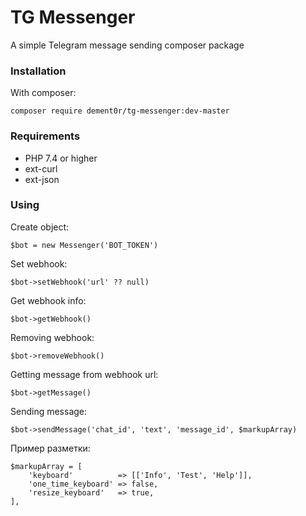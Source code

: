 # TG Messenger

A simple Telegram message sending composer package

### Installation

With composer:

`composer require dement0r/tg-messenger:dev-master`

### Requirements
 * PHP 7.4 or higher
 * ext-curl
 * ext-json

### Using

Create object:

`$bot = new Messenger('BOT_TOKEN')`

Set webhook:

`$bot->setWebhook('url' ?? null)`

Get webhook info:

`$bot->getWebhook()`

Removing webhook:

`$bot->removeWebhook()`

Getting message from webhook url:

`$bot->getMessage()`

Sending message:

`$bot->sendMessage('chat_id', 'text', 'message_id', $markupArray)`

Пример разметки:
```
$markupArray = [
    'keyboard'          => [['Info', 'Test', 'Help']],
    'one_time_keyboard' => false,
    'resize_keyboard'   => true,
],
```
